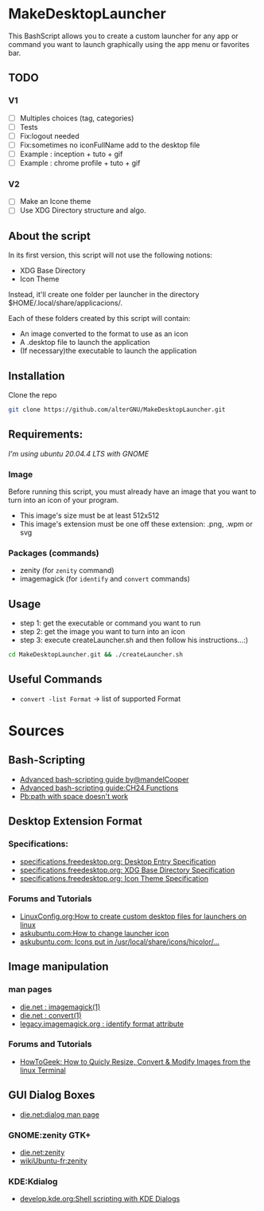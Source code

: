 # MakeDesktopLauncher

This BashScript allows you to create a custom launcher for any app or command you want to launch graphically using the
app menu or favorites bar.

## TODO
### V1
- [ ] Multiples choices (tag, categories)
- [ ] Tests 
- [ ] Fix:logout needed
- [ ] Fix:sometimes no iconFullName add to the desktop file
- [ ] Example : inception + tuto + gif
- [ ] Example : chrome profile + tuto + gif
### V2
- [ ] Make an Icone theme
- [ ] Use XDG Directory structure and algo.

## About the script
In its first version, this script will not use the following notions:
- XDG Base Directory
- Icon Theme

Instead, it'll create one folder per launcher in the directory $HOME/.local/share/applicacions/.

Each of these folders created by this script will contain:
- An image converted to the format to use as an icon
- A .desktop file to launch the application
- (If necessary)the executable to launch the application

## Installation
Clone the repo
```bash
git clone https://github.com/alterGNU/MakeDesktopLauncher.git
```

## Requirements:
_I'm using ubuntu 20.04.4 LTS with GNOME_
### Image
Before running this script, you must already have an image that you want to turn into an icon of your program.
- This image's size must be at least 512x512
- This image's extension must be one off these extension: .png, .wpm or svg
### Packages (commands)
- zenity (for `zenity` command)
- imagemagick (for `identify` and `convert` commands)

## Usage
- step 1: get the executable or command you want to run
- step 2: get the image you want to turn into an icon
- step 3: execute createLauncher.sh and then follow his instructions...:)
```bash
cd MakeDesktopLauncher.git && ./createLauncher.sh
```

## Useful Commands
- `convert -list Format` -> list of supported Format

# Sources
## Bash-Scripting
- [Advanced bash-scripting guide by@mandelCooper](https://tldp.org/LDP/abs/html/abs-guide.html)
- [Advanced bash-scripting guide:CH24.Functions](https://tldp.org/LDP/abs/html/complexfunct.html)
- [Pb:path with space doesn't work](https://stackoverflow.com/questions/589149/bash-script-to-cd-to-directory-with-spaces-in-pathname)

## Desktop Extension Format
### Specifications:
- [specifications.freedesktop.org: Desktop Entry Specification](https://specifications.freedesktop.org/desktop-entry-spec/desktop-entry-spec-latest.html)
- [specifications.freedesktop.org: XDG Base Directory Specification](https://specifications.freedesktop.org/basedir-spec/basedir-spec-latest.html)
- [specifications.freedesktop.org: Icon Theme Specification](https://specifications.freedesktop.org/icon-theme-spec/icon-theme-spec-latest.html)
### Forums and Tutorials
- [LinuxConfig.org:How to create custom desktop files for launchers on linux](https://linuxconfig.org/how-to-create-custom-desktop-files-for-launchers-on-linux)
- [askubuntu.com:How to change launcher icon](https://askubuntu.com/questions/190170/how-to-change-launcher-icon)
- [askubuntu.com: Icons put in /usr/local/share/icons/hicolor/...](https://askubuntu.com/questions/1291597/icons-put-in-usr-local-share-icons-hicolor-apps)

## Image manipulation
### man pages
- [die.net : imagemagick(1)](https://linux.die.net/man/1/imagemagick)
- [die.net : convert(1)](https://linux.die.net/man/1/convert)
- [legacy.imagemagick.org : identify format attribute](https://legacy.imagemagick.org/script/escape.php)
### Forums and Tutorials
- [HowToGeek: How to Quicly Resize, Convert & Modify Images from the linux Terminal](https://www.howtogeek.com/109369/how-to-quickly-resize-convert-modify-images-from-the-linux-terminal/)

## GUI Dialog Boxes
- [die.net:dialog man page](https://linux.die.net/man/1/dialog)
### GNOME:zenity GTK+ 
- [die.net:zenity](https://linux.die.net/man/1/zenity)
- [wikiUbuntu-fr:zenity](https://doc.ubuntu-fr.org/zenity)
### KDE:Kdialog
- [develop.kde.org:Shell scripting with KDE Dialogs](https://develop.kde.org/deploy/kdialog/)
